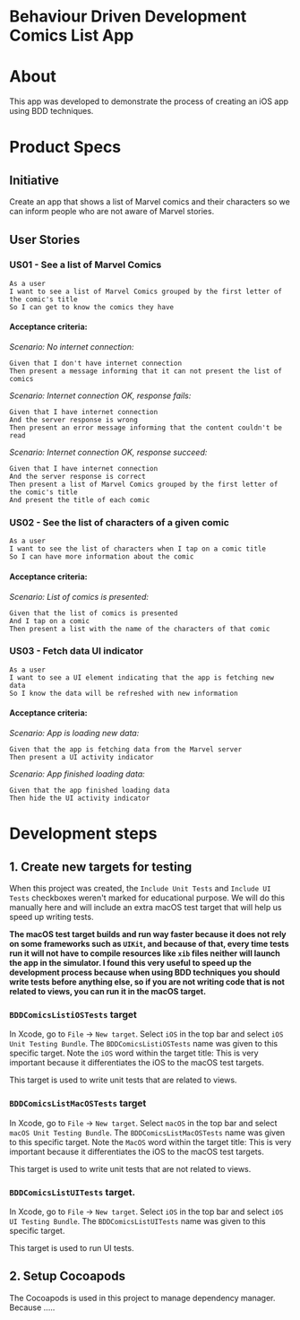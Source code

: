 # Behaviour Driven Development Comics List App

# About
This app was developed to demonstrate the process of creating an iOS app using BDD techniques.

# Product Specs

## Initiative

Create an app that shows a list of Marvel comics and their characters so we can inform people who are not aware of Marvel stories.

## User Stories

### US01 - See a list of Marvel Comics
    As a user
    I want to see a list of Marvel Comics grouped by the first letter of the comic's title
    So I can get to know the comics they have

#### Acceptance criteria:

*Scenario: No internet connection:*

    Given that I don't have internet connection
    Then present a message informing that it can not present the list of comics

*Scenario: Internet connection OK, response fails:*

    Given that I have internet connection
    And the server response is wrong
    Then present an error message informing that the content couldn't be read

*Scenario: Internet connection OK, response succeed:*

    Given that I have internet connection
    And the server response is correct
    Then present a list of Marvel Comics grouped by the first letter of the comic's title
	And present the title of each comic

### US02 - See the list of characters of a given comic
	As a user
	I want to see the list of characters when I tap on a comic title
	So I can have more information about the comic

#### Acceptance criteria:

*Scenario: List of comics is presented:*

	Given that the list of comics is presented
	And I tap on a comic
	Then present a list with the name of the characters of that comic

### US03 - Fetch data UI indicator
	As a user
	I want to see a UI element indicating that the app is fetching new data
	So I know the data will be refreshed with new information

#### Acceptance criteria:

*Scenario: App is loading new data:*

	Given that the app is fetching data from the Marvel server
	Then present a UI activity indicator

*Scenario: App finished loading data:*

	Given that the app finished loading data
	Then hide the UI activity indicator

# Development steps

## 1. Create new targets for testing

When this project was created, the `Include Unit Tests` and `Include UI Tests` checkboxes weren't marked for educational purpose. We will do this manually here and will include an extra macOS test target that will help us speed up writing tests. 

**The macOS test target builds and run way faster because it does not rely on some frameworks such as `UIKit`, and because of that, every time tests run it will not have to compile resources like `xib` files neither will launch the app in the simulator. I found this very useful to speed up the development process because when using BDD techniques you should write tests before anything else, so if you are not writing code that is not related to views, you can run it in the macOS target.**

### `BDDComicsListiOSTests` target
In Xcode, go to `File` -> `New target`. Select `iOS` in the top bar and select `iOS Unit Testing Bundle`. The `BDDComicsListiOSTests` name was given to this specific target. Note the `iOS` word within the target title: This is very important because it differentiates the iOS to the macOS test targets.

This target is used to write unit tests that are related to views.

### `BDDComicsListMacOSTests` target
In Xcode, go to `File` -> `New target`. Select `macOS` in the top bar and select `macOS Unit Testing Bundle`. The `BDDComicsListMacOSTests` name was given to this specific target. Note the `MacOS` word within the target title: This is very important because it differentiates the iOS to the macOS test targets.

This target is used to write unit tests that are not related to views.

### `BDDComicsListUITests` target.
In Xcode, go to `File` -> `New target`. Select `iOS` in the top bar and select `iOS UI Testing Bundle`. The `BDDComicsListUITests` name was given to this specific target.

This target is used to run UI tests.

## 2. Setup Cocoapods

The Cocoapods is used in this project to manage dependency manager. Because .....